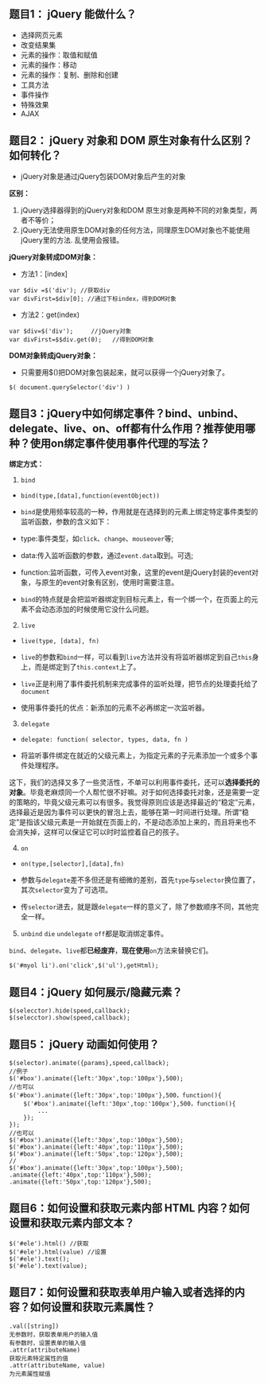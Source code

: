 ## 题目1： jQuery 能做什么？

- 选择网页元素
- 改变结果集
- 元素的操作：取值和赋值
- 元素的操作：移动
- 元素的操作：复制、删除和创建
- 工具方法
- 事件操作
- 特殊效果
- AJAX

## 题目2： jQuery 对象和 DOM 原生对象有什么区别？如何转化？

- jQuery对象是通过jQuery包装DOM对象后产生的对象

**区别：**
1. jQuery选择器得到的jQuery对象和DOM 原生对象是两种不同的对象类型，两者不等价；
2. jQuery无法使用原生DOM对象的任何方法，同理原生DOM对象也不能使用jQuery里的方法. 乱使用会报错。

**jQuery对象转成DOM对象：**

- 方法1：[index]

```
var $div =$('div'); //获取div
var divFirst=$div[0]; //通过下标index，得到DOM对象
```

- 方法2：get(index)

```
var $div=$('div');     //jQuery对象
var divFirst=$$div.get(0);   //得到DOM对象
```

**DOM对象转成jQuery对象：**

- 只需要用$()把DOM对象包装起来，就可以获得一个jQuery对象了。

```
$( document.querySelector('div') )
```

## 题目3：jQuery中如何绑定事件？bind、unbind、delegate、live、on、off都有什么作用？推荐使用哪种？使用on绑定事件使用事件代理的写法？

**绑定方式：**

1. `bind`

- `bind(type,[data],function(eventObject))`

- `bind`是使用频率较高的一种，作用就是在选择到的元素上绑定特定事件类型的监听函数，参数的含义如下：

- type:事件类型，如`click`、`change`、`mouseover`等;
- data:传入监听函数的参数，通过`event.data`取到。可选;
- function:监听函数，可传入event对象，这里的event是jQuery封装的event对象，与原生的event对象有区别，使用时需要注意。
- `bind`的特点就是会把监听器绑定到目标元素上，有一个绑一个，在页面上的元素不会动态添加的时候使用它没什么问题。

2. `live`

- `live(type, [data], fn)`

- `live`的参数和`bind`一样，可以看到`live`方法并没有将监听器绑定到自己`this`身上，而是绑定到了`this.context`上了。

- `live`正是利用了事件委托机制来完成事件的监听处理，把节点的处理委托给了`document`

- 使用事件委托的优点：新添加的元素不必再绑定一次监听器。

3. `delegate`

- `delegate: function( selector, types, data, fn )`

- 将监听事件绑定在就近的父级元素上，为指定元素的子元素添加一个或多个事件处理程序。

这下，我们的选择又多了一些灵活性，不单可以利用事件委托，还可以**选择委托的对象**。毕竟老麻烦同一个人帮忙很不好嘛。对于如何选择委托对象，还是需要一定的策略的，毕竟父级元素可以有很多。我觉得原则应该是选择最近的“稳定”元素，选择最近是因为事件可以更快的冒泡上去，能够在第一时间进行处理。所谓“稳定”是指该父级元素是一开始就在页面上的，不是动态添加上来的，而且将来也不会消失掉，这样可以保证它可以时时监控着自己的孩子。

4. `on`

- `on(type,[selector],[data],fn)`

- 参数与`delegate`差不多但还是有细微的差别，首先`type`与`selector`换位置了，其次`selector`变为了可选项。

- 传`selector`进去，就是跟`delegate`一样的意义了，除了参数顺序不同，其他完全一样。

5. `unbind` `die` `undelegate` `off`都是取消绑定事件。

`bind`、`delegate`、`live`都**已经废弃**，**现在使用**`on`方法来替换它们。

```
$('#myol li').on('click',$('ul'),getHtml);
```


## 题目4：jQuery 如何展示/隐藏元素？

```
$(selecctor).hide(speed,callback);
$(selecctor).show(speed,callback);
```


## 题目5： jQuery 动画如何使用？

```
$(selector).animate({params},speed,callback);
//例子
$('#box').animate({left:'30px',top:'100px'},500);
//也可以
$('#box').animate({left:'30px',top:'100px'},500，function(){
	$('#box').animate({left:'30px',top:'100px'},500，function(){
		...
	});
});
//也可以
$('#box').animate({left:'30px',top:'100px'},500);
$('#box').animate({left:'40px',top:'110px'},500);
$('#box').animate({left:'50px',top:'120px'},500);
//
$('#box').animate({left:'30px',top:'100px'},500);
.animate({left:'40px',top:'110px'},500);
.animate({left:'50px',top:'120px'},500);
```

## 题目6：如何设置和获取元素内部 HTML 内容？如何设置和获取元素内部文本？

```
$('#ele').html() //获取
$('#ele').html(value) //设置
$('#ele').text();
$('#ele').text(value);
```

## 题目7：如何设置和获取表单用户输入或者选择的内容？如何设置和获取元素属性？

```
.val([string])
无参数时，获取表单用户的输入值
有参数时，设置表单的输入值
.attr(attributeName)
获取元素特定属性的值
.attr(attributeName, value)
为元素属性赋值
```
